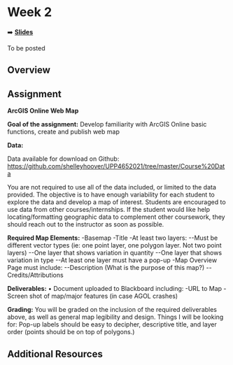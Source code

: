 <!-- .slide: data-background="./Images/header.svg" data-background-repeat="none" data-background-size="40% 40%" data-background-position="center 10%" class="header" -->
# Week 2

<!-- Put a link to the slides so that students can find them -->

➡️ [**Slides**](link)

To be posted

## Overview

## Assignment

**ArcGIS Online Web Map**

**Goal of the assignment:** Develop familiarity with ArcGIS Online basic functions, create and publish web map

**Data:** 

Data available for download on Github: https://github.com/shelleyhoover/UPP4652021/tree/master/Course%20Data  

You are not required to use all of the data included, or limited to the data provided. The objective is to have enough variability for each student to explore the data and develop a map of interest.  Students are encouraged to use data from other courses/internships.  If the student would like help locating/formatting geographic data to complement other coursework, they should reach out to the instructor as soon as possible.  

**Required Map Elements:**
-Basemap
-Title
-At least two layers:
--Must be different vector types (ie: one point layer, one polygon layer. Not two point layers) 
--One layer that shows variation in quantity 
--One layer that shows variation in type
--At least one layer must have a pop-up 
-Map Overview Page must include: 
--Description (What is the purpose of this map?)
--Credits/Attributions

**Deliverables:** 
•	Document uploaded to Blackboard including: 
-URL to Map
-Screen shot of map/major features (in case AGOL crashes)

**Grading:** 
You will be graded on the inclusion of the required deliverables above, as well as general map legibility and design. Things I will be looking for: Pop-up labels should be easy to decipher, descriptive title, and layer order (points should be on top of polygons.) 

## Additional Resources

